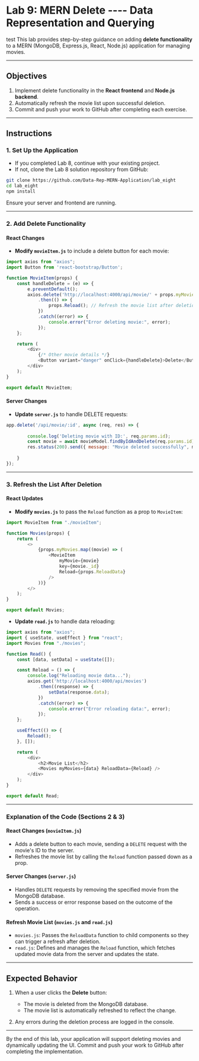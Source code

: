 # Lab 9: MERN Delete ----  Data Representation and Querying
test
This lab provides step-by-step guidance on adding **delete functionality** to a MERN (MongoDB, Express.js, React, Node.js) application for managing movies.

---

## Objectives

1. Implement delete functionality in the **React frontend** and **Node.js backend**.
2. Automatically refresh the movie list upon successful deletion.
3. Commit and push your work to GitHub after completing each exercise.

---

## Instructions

### 1. Set Up the Application

- If you completed Lab 8, continue with your existing project.
- If not, clone the Lab 8 solution repository from GitHub:

```bash
git clone https://github.com/Data-Rep-MERN-Application/lab_eight
cd lab_eight
npm install
```

Ensure your server and frontend are running.

---

### 2. Add Delete Functionality

#### React Changes

- **Modify `movieItem.js`** to include a delete button for each movie:

```javascript
import axios from "axios";
import Button from 'react-bootstrap/Button';

function MovieItem(props) {
    const handleDelete = (e) => {
        e.preventDefault();
        axios.delete('http://localhost:4000/api/movie/' + props.myMovie._id)
            .then(() => {
                props.Reload(); // Refresh the movie list after deletion
            })
            .catch((error) => {
                console.error("Error deleting movie:", error);
            });
    };

    return (
        <div>
            {/* Other movie details */}
            <Button variant="danger" onClick={handleDelete}>Delete</Button>
        </div>
    );
}

export default MovieItem;
```

#### Server Changes

- **Update `server.js`** to handle DELETE requests:

```javascript
app.delete('/api/movie/:id', async (req, res) => {
  
        console.log('Deleting movie with ID:', req.params.id);
        const movie = await movieModel.findByIdAndDelete(req.params.id);
        res.status(200).send({ message: "Movie deleted successfully", movie });
        
    }
});
```

---

### 3. Refresh the List After Deletion

#### React Updates

- **Modify `movies.js`** to pass the `Reload` function as a prop to `MovieItem`:

```javascript
import MovieItem from "./movieItem";

function Movies(props) {
    return (
        <>
            {props.myMovies.map((movie) => (
                <MovieItem
                    myMovie={movie}
                    key={movie._id}
                    Reload={props.ReloadData}
                />
            ))}
        </>
    );
}

export default Movies;
```

- **Update `read.js`** to handle data reloading:

```javascript
import axios from "axios";
import { useState, useEffect } from "react";
import Movies from "./movies";

function Read() {
    const [data, setData] = useState([]);

    const Reload = () => {
        console.log("Reloading movie data...");
        axios.get('http://localhost:4000/api/movies')
            .then((response) => {
                setData(response.data);
            })
            .catch((error) => {
                console.error("Error reloading data:", error);
            });
    };

    useEffect(() => {
        Reload();
    }, []);

    return (
        <div>
            <h2>Movie List</h2>
            <Movies myMovies={data} ReloadData={Reload} />
        </div>
    );
}

export default Read;
```

---

### Explanation of the Code (Sections 2 & 3)

#### **React Changes (`movieItem.js`)**
- Adds a delete button to each movie, sending a `DELETE` request with the movie's ID to the server.
- Refreshes the movie list by calling the `Reload` function passed down as a prop.

#### **Server Changes (`server.js`)**
- Handles `DELETE` requests by removing the specified movie from the MongoDB database.
- Sends a success or error response based on the outcome of the operation.

#### **Refresh Movie List (`movies.js` and `read.js`)**
- `movies.js`: Passes the `ReloadData` function to child components so they can trigger a refresh after deletion.
- `read.js`: Defines and manages the `Reload` function, which fetches updated movie data from the server and updates the state.

---

## Expected Behavior

1. When a user clicks the **Delete** button:
   - The movie is deleted from the MongoDB database.
   - The movie list is automatically refreshed to reflect the change.

2. Any errors during the deletion process are logged in the console.

---

By the end of this lab, your application will support deleting movies and dynamically updating the UI. Commit and push your work to GitHub after completing the implementation.